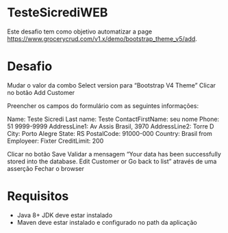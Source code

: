 # TesteSicrediWEB

Este desafio tem como objetivo automatizar a page https://www.grocerycrud.com/v1.x/demo/bootstrap_theme_v5/add.

# Desafio

Mudar o valor da combo Select version para “Bootstrap V4 Theme”
Clicar no botão Add Customer

Preencher os campos do formulário com as seguintes informações:

Name: Teste Sicredi
Last name: Teste
ContactFirstName: seu nome
Phone: 51 9999-9999
AddressLine1: Av Assis Brasil, 3970
AddressLine2: Torre D
City: Porto Alegre
State: RS
PostalCode: 91000-000
Country: Brasil
from Employeer: Fixter
CreditLimit: 200

Clicar no botão Save
Validar a mensagem “Your data has been successfully stored into the database. Edit Customer or Go back to list” através de uma asserção
Fechar o browser

# Requisitos

- Java 8+ JDK deve estar instalado
- Maven deve estar instalado e configurado no path da aplicação
